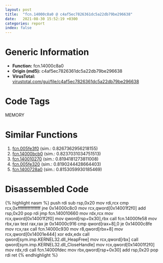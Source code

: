 ```yaml
---
layout: post
title:  "fcn.14000c8a0 @ c4af5ec7826361dc5a22db79be296638"
date:   2021-08-30 15:52:19 +0300
categories: report
index: false
---
```


# Generic Information
- **Function:** fcn.14000c8a0
- **Origin (md5):** c4af5ec7826361dc5a22db79be296638
- **VirusTotal:** [virustotal.com/gui/file/c4af5ec7826361dc5a22db79be296638][virustotal_ref]

# Code Tags
<span class="tag" id="MEMORY">MEMORY</span>


# Similar Functions

1. [fcn.005fe3f0][similar_1_ref] (sim.: 0.8267362956218155)
2. [fcn.14000bcb0][similar_2_ref] (sim.: 0.8237031034751513)
3. [fcn.140010270][similar_3_ref] (sim.: 0.8194181273811008)
4. [fcn.005fe320][similar_4_ref] (sim.: 0.8190244428664403)
5. [fcn.1400728a0][similar_5_ref] (sim.: 0.8153059930185469)


# Disassembled Code

{% highlight nasm %}
push rdi
sub rsp,0x20
mov rdi,rcx
cmp rcx,0xffffffffffffffff
jne 0x14000c8c0
mov rcx,qword[0x14001f2f0]
add rsp,0x20
pop rdi
jmp fcn.140010660
mov rdx,rcx
mov rcx,qword[0x14001f2f0]
mov qword[rsp+0x30],rbx
call fcn.14000fe58
mov rbx,rax
test rax,rax
je 0x14000c916
cmp qword[rax+8],0
je 0x14000c8fe
mov rcx,rax
call fcn.14000c930
mov r8,qword[rbx+8]
mov rcx,qword[0x14001e444]
xor edx,edx
call qword[sym.imp.KERNEL32.dll_HeapFree]
mov rcx,qword[rbx]
call qword[sym.imp.KERNEL32.dll_CloseHandle]
mov rcx,qword[0x14001f2f0]
mov rdx,rdi
call fcn.14000fdec
mov rbx,qword[rsp+0x30]
add rsp,0x20
pop rdi
ret
{% endhighlight %}


[similar_1_ref]: /report/fcn.005fe3f0@a5905e3c253c25bbaf727a1a18fe8ed1
[similar_2_ref]: /report/fcn.14000bcb0@c4af5ec7826361dc5a22db79be296638
[similar_3_ref]: /report/fcn.140010270@3bee9e0608c478ffce0d10559aae732b
[similar_4_ref]: /report/fcn.005fe320@a5905e3c253c25bbaf727a1a18fe8ed1
[similar_5_ref]: /report/fcn.1400728a0@3bee9e0608c478ffce0d10559aae732b
[virustotal_ref]: https://www.virustotal.com/gui/file/c4af5ec7826361dc5a22db79be296638